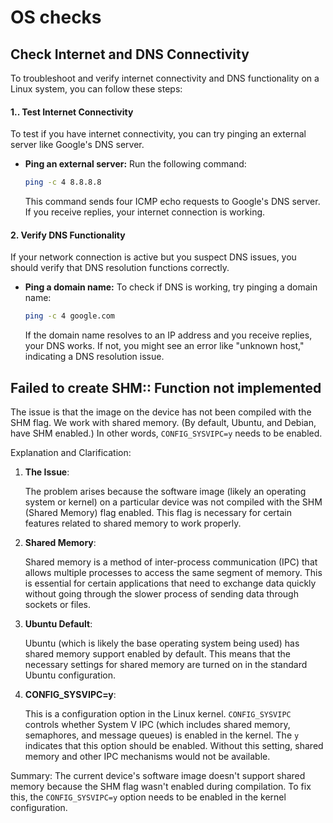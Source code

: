 # OS checks

## Check Internet and DNS Connectivity

To troubleshoot and verify internet connectivity and DNS functionality on a Linux system, you can follow these steps:

#### 1.. Test Internet Connectivity

To test if you have internet connectivity, you can try pinging an external server like Google's DNS server.

*   **Ping an external server:** Run the following command:

    ```bash
    ping -c 4 8.8.8.8
    ```

    This command sends four ICMP echo requests to Google's DNS server. If you receive replies, your internet connection is working.

#### 2. Verify DNS Functionality

If your network connection is active but you suspect DNS issues, you should verify that DNS resolution functions correctly.

*   **Ping a domain name:** To check if DNS is working, try pinging a domain name:

    ```bash
    ping -c 4 google.com
    ```

    If the domain name resolves to an IP address and you receive replies, your DNS works. If not, you might see an error like "unknown host," indicating a DNS resolution issue.

## **Failed to create SHM:: Function not implemented**

The issue is that the image on the device has not been compiled with the SHM flag. We work with shared memory. (By default, Ubuntu, and Debian, have SHM enabled.) In other words, `CONFIG_SYSVIPC=y` needs to be enabled.

Explanation and Clarification:

1.  **The Issue**:

    The problem arises because the software image (likely an operating system or kernel) on a particular device was not compiled with the SHM (Shared Memory) flag enabled. This flag is necessary for certain features related to shared memory to work properly.
2.  **Shared Memory**:

    Shared memory is a method of inter-process communication (IPC) that allows multiple processes to access the same segment of memory. This is essential for certain applications that need to exchange data quickly without going through the slower process of sending data through sockets or files.
3.  **Ubuntu Default**:

    Ubuntu (which is likely the base operating system being used) has shared memory support enabled by default. This means that the necessary settings for shared memory are turned on in the standard Ubuntu configuration.
4.  **CONFIG\_SYSVIPC=y**:

    This is a configuration option in the Linux kernel. `CONFIG_SYSVIPC` controls whether System V IPC (which includes shared memory, semaphores, and message queues) is enabled in the kernel. The `y` indicates that this option should be enabled. Without this setting, shared memory and other IPC mechanisms would not be available.

Summary: The current device's software image doesn't support shared memory because the SHM flag wasn't enabled during compilation. To fix this, the `CONFIG_SYSVIPC=y` option needs to be enabled in the kernel configuration.
